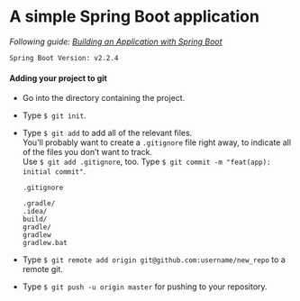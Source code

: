 # A simple Spring Boot application

*Following guide: [Building an Application with Spring Boot](https://spring.io/guides/gs/spring-boot/#scratch)*

    Spring Boot Version: v2.2.4
    
#### Adding your project to git

+ Go into the directory containing the project.
+ Type `$ git init`.
+ Type `$ git add` to add all of the relevant files. <br>
  You’ll probably want to create a `.gitignore` file right away, to indicate all of the files you don’t want to track.<br>
  Use `$ git add .gitignore`, too.
  Type `$ git commit -m "feat(app): initial commit"`.<br>
  
  `.gitignore`
  ```
  .gradle/
  .idea/
  build/
  gradle/
  gradlew
  gradlew.bat
  ```
+ Type `$ git remote add origin git@github.com:username/new_repo` to a remote git.
+ Type `$ git push -u origin master` for pushing to your repository.



